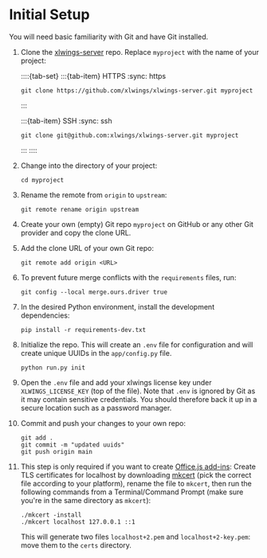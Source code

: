 # Initial Setup

You will need basic familiarity with Git and have Git installed.

1. Clone the [xlwings-server](https://github.com/xlwings/xlwings-server) repo. Replace `myproject` with the name of your project:

   ::::{tab-set}
   :::{tab-item} HTTPS
   :sync: https

   ```text
   git clone https://github.com/xlwings/xlwings-server.git myproject
   ```

   :::

   :::{tab-item} SSH
   :sync: ssh

   ```text
   git clone git@github.com:xlwings/xlwings-server.git myproject
   ```

   :::
   ::::

2. Change into the directory of your project:

   ```text
   cd myproject
   ```

3. Rename the remote from `origin` to `upstream`:

   ```text
   git remote rename origin upstream
   ```

4. Create your own (empty) Git repo `myproject` on GitHub or any other Git provider and copy the clone URL.

5. Add the clone URL of your own Git repo:

   ```text
   git remote add origin <URL>
   ```

6. To prevent future merge conflicts with the `requirements` files, run:

   ```text
   git config --local merge.ours.driver true
   ```

7. In the desired Python environment, install the development dependencies:

   ```text
   pip install -r requirements-dev.txt
   ```

8. Initialize the repo. This will create an `.env` file for configuration and will create unique UUIDs in the `app/config.py` file.

   ```text
   python run.py init
   ```

9. Open the `.env` file and add your xlwings license key under `XLWINGS_LICENSE_KEY` (top of the file). Note that `.env` is ignored by Git as it may contain sensitive credentials. You should therefore back it up in a secure location such as a password manager.

10. Commit and push your changes to your own repo:

    ```text
    git add .
    git commit -m "updated uuids"
    git push origin main
    ```

11. This step is only required if you want to create [Office.js add-ins](clients.md#officejs-add-in-recommended): Create TLS certificates for localhost by downloading [mkcert](https://github.com/FiloSottile/mkcert/releases) (pick the correct file according to your platform), rename the file to `mkcert`, then run the following commands from a Terminal/Command Prompt (make sure you're in the same directory as `mkcert`):

    ```text
    ./mkcert -install
    ./mkcert localhost 127.0.0.1 ::1
    ```

    This will generate two files `localhost+2.pem` and `localhost+2-key.pem`: move them to the `certs` directory.
